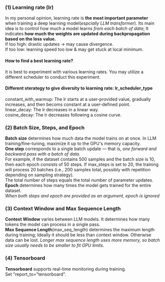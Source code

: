 ### (1) Learning rate (lr)
In my personal opinion, learning rate is **the most important parameter** when training a deep learning model(*espcially LLM transformer*). Its main idea is to control how much a model learns *from each batch of data*; It indicates **how much the weights are updated during backpropagation based on the loss value.**   
If too high: drastic updates → may cause divergence.  
If too low: learning speed too low & may get stuck at local minimum.  
#### How to find a best learning rate?  
It is best to experiment with various learning rates. You may utilize a different scheduler to conduct this experiment.  
#### Different sterategy to give diversity to learning rate: lr_scheduler_type
constant_with_warmup: The lr starts at a user-provided value, gradually increases, and then becoms constant at a user-defined point.  
linear_decay: The lr decreases in a linear way.  
cosine_decay: The lr decreases following a cosine curve.  

### (2) Batch Size, Steps, and Epoch
**Batch size** determines how much data the model trains on at once. In LLM training/fine-tuning, maximize it up to the GPU's memory capacity.  
**One step** corresponds to a single batch update — that is, *one forward and backward pass with a batch of data*.  
For example, if the dataset contains 500 samples and the batch size is 10, then each epoch consists of 50 steps.
If max_steps is set to 20, the training will process 20 batches (i.e., 200 samples total, possibly with repetition depending on sampling strategy).  
The total number of steps equals the total number of parameter updates.  
**Epoch** determines how many times the model gets trained for the entire dataset.  
*When both steps and epoch are provided as an argument, epoch is ignored*  

### (3) Context Window and Max Sequence Length
**Context Window** varies between LLM models. It determines how many tokens the model can process in a single pass.  
**Max Sequence Length**(max_seq_length) determines the maximum length during training; Ideally it should be less than context window. Otherwise data can be lost. *Longer max sequence length uses more memory, so batch size usually needs to be smaller to fit GPU limits.*  

### (4) Tensorboard
**Tensorboard** supports real-time monitoring during training.  
Set "report_to="tensorboard".  
